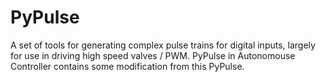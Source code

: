 # PyPulse

A set of tools for generating complex pulse trains for digital inputs, largely for use in driving high speed valves / PWM. PyPulse in Autonomouse Controller contains some modification from this PyPulse.
